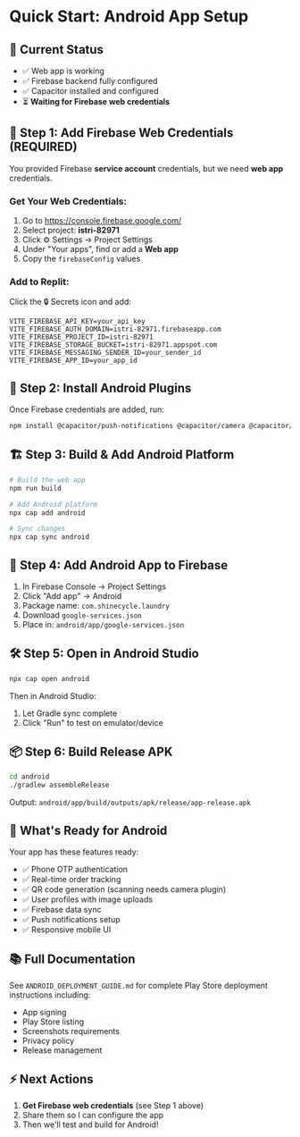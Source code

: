 # Quick Start: Android App Setup

## 🎯 Current Status
- ✅ Web app is working
- ✅ Firebase backend fully configured
- ✅ Capacitor installed and configured
- ⏳ **Waiting for Firebase web credentials**

## 🔑 Step 1: Add Firebase Web Credentials (REQUIRED)

You provided Firebase **service account** credentials, but we need **web app** credentials.

### Get Your Web Credentials:
1. Go to https://console.firebase.google.com/
2. Select project: **istri-82971**
3. Click ⚙️ Settings → Project Settings
4. Under "Your apps", find or add a **Web app**
5. Copy the `firebaseConfig` values

### Add to Replit:
Click the 🔒 Secrets icon and add:
```
VITE_FIREBASE_API_KEY=your_api_key
VITE_FIREBASE_AUTH_DOMAIN=istri-82971.firebaseapp.com
VITE_FIREBASE_PROJECT_ID=istri-82971
VITE_FIREBASE_STORAGE_BUCKET=istri-82971.appspot.com
VITE_FIREBASE_MESSAGING_SENDER_ID=your_sender_id
VITE_FIREBASE_APP_ID=your_app_id
```

## 📱 Step 2: Install Android Plugins

Once Firebase credentials are added, run:
```bash
npm install @capacitor/push-notifications @capacitor/camera @capacitor/geolocation @capacitor/share @capacitor/haptics
```

## 🏗️ Step 3: Build & Add Android Platform

```bash
# Build the web app
npm run build

# Add Android platform
npx cap add android

# Sync changes
npx cap sync android
```

## 🔐 Step 4: Add Android App to Firebase

1. In Firebase Console → Project Settings
2. Click "Add app" → Android
3. Package name: `com.shinecycle.laundry`
4. Download `google-services.json`
5. Place in: `android/app/google-services.json`

## 🛠️ Step 5: Open in Android Studio

```bash
npx cap open android
```

Then in Android Studio:
1. Let Gradle sync complete
2. Click "Run" to test on emulator/device

## 📦 Step 6: Build Release APK

```bash
cd android
./gradlew assembleRelease
```

Output: `android/app/build/outputs/apk/release/app-release.apk`

## 🚀 What's Ready for Android

Your app has these features ready:
- ✅ Phone OTP authentication
- ✅ Real-time order tracking
- ✅ QR code generation (scanning needs camera plugin)
- ✅ User profiles with image uploads
- ✅ Firebase data sync
- ✅ Push notifications setup
- ✅ Responsive mobile UI

## 📚 Full Documentation

See `ANDROID_DEPLOYMENT_GUIDE.md` for complete Play Store deployment instructions including:
- App signing
- Play Store listing
- Screenshots requirements
- Privacy policy
- Release management

## ⚡ Next Actions

1. **Get Firebase web credentials** (see Step 1 above)
2. Share them so I can configure the app
3. Then we'll test and build for Android!
